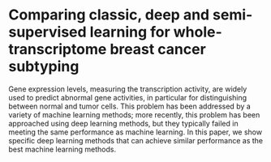 # Comparing classic, deep and semi-supervised learning for whole-transcriptome breast cancer subtyping
Gene expression levels, measuring the transcription activity, are widely used to predict abnormal gene activities, in particular for distinguishing between normal and tumor cells. This problem has been addressed by a variety of machine learning methods; more recently, this problem has been approached using deep learning methods, but they typically failed in meeting the same performance as machine learning. In this paper, we show specific deep learning methods that can achieve similar performance as the best machine learning methods. 
